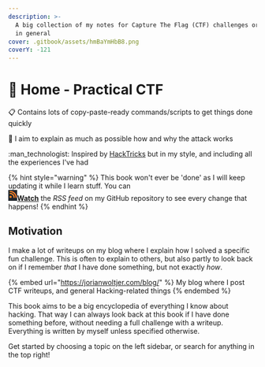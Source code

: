 ```yaml
---
description: >-
  A big collection of my notes for Capture The Flag (CTF) challenges or Hacking
  in general
cover: .gitbook/assets/hmBaYmHbB8.png
coverY: -121
---
```


# 🚩 Home - Practical CTF

:clipboard:  Contains lots of copy-paste-ready commands/scripts to get things done quickly

:brain:  I aim to explain as much as possible how and why the attack works

:man\_technologist:  Inspired by [HackTricks](https://book.hacktricks.xyz/welcome/readme) but in my style, and including all the experiences I've had

{% hint style="warning" %}
This book won't ever be 'done' as I will keep updating it while I learn stuff. You can \
![](<.gitbook/assets/image (2) (1) (1) (1).png>)[**Watch**](https://github.com/JorianWoltjer/practical-ctf/commits/main.atom) the _RSS feed_ on my GitHub repository to see every change that happens!
{% endhint %}

## Motivation

I make a lot of writeups on my blog where I explain how I solved a specific fun challenge. This is often to explain to others, but also partly to look back on if I remember _that_ I have done something, but not exactly _how_.&#x20;

{% embed url="https://jorianwoltjer.com/blog/" %}
My blog where I post CTF writeups, and general Hacking-related things
{% endembed %}

This book aims to be a big encyclopedia of everything I know about hacking. That way I can always look back at this book if I have done something before, without needing a full challenge with a writeup. Everything is written by myself unless specified otherwise.

Get started by choosing a topic on the left sidebar, or search for anything in the top right!
